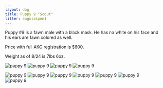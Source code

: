 ```yaml
---
layout: dog
title: Puppy 9 "Scout"
litter: angusaspen1
---
```


Puppy #9 is a fawn male with a black mask. He has no white on his face and his ears are fawn colored as well.

Price with full AKC registration is $600.

Weight as of 8/24 is 7lbs 6oz.

![puppy 9](http://farm6.staticflickr.com/5591/14956758788_a569616e22_z_d.jpg)
![puppy 9](http://farm6.staticflickr.com/5596/15120322926_b40060a58b_z_d.jpg)
![puppy 9](http://farm4.staticflickr.com/3866/14956765857_2ee14f7ddd_z_d.jpg)
![puppy 9](http://farm6.staticflickr.com/5570/14956637849_83e4fbb65f_z_d.jpg)

![puppy 9](http://farm4.staticflickr.com/3841/14982744871_28edcc52a1_z_d.jpg)
![puppy 9](http://farm4.staticflickr.com/3895/14799318597_ebdbb1bc2c_z_d.jpg)
![puppy 9](http://farm4.staticflickr.com/3916/14799291247_8688260451_z_d.jpg)
![puppy 9](http://farm4.staticflickr.com/3916/14799193319_2c45464ea1_z_d.jpg)
![puppy 9](http://farm4.staticflickr.com/3925/14985534852_50779b3ca2_z_d.jpg)
![puppy 9](http://farm6.staticflickr.com/5579/14982802701_ee0184291f_z_d.jpg)
![puppy 9](http://farm4.staticflickr.com/3862/14962921756_5f2192ef95_z_d.jpg)
